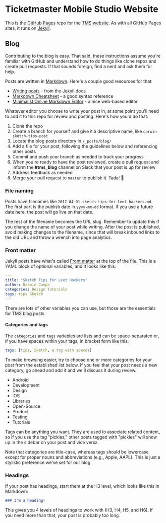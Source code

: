 # Ticketmaster Mobile Studio Website

This is the [GitHub Pages](https://pages.github.com/) repo for the [TMS website](http://ticketmastermobilestudio.com/). As with all GitHub Pages sites, it runs on [Jekyll](https://jekyllrb.com/).

## Blog

Contributing to the blog is easy. That said, these instructions assume you're familiar with GitHub and understand how to do things like clone repos and create pull requests. If that sounds foreign, find a nerd and ask them for help.

Posts are written in [Markdown](https://daringfireball.net/projects/markdown/). Here's a couple good resources for that:

* [Writing posts](https://jekyllrb.com/docs/posts/) - from the Jekyll docs
* [Markdown Cheatsheet](https://github.com/adam-p/markdown-here/wiki/Markdown-Cheatsheet) - a good syntax reference
* [Minimalist Online Markdown Editor](http://markdown.pioul.fr/) - a nice web-based editor

Whatever editor you choose to write your post in, at some point you'll need to add it to this repo for review and posting. Here's how you'd do that:

1. Clone the repo
2. Create a branch for yourself and give it a descriptive name, like `darwin-sketch-tips-post`
3. Locate the blog posts directory in `/_posts/blog/`
4. Add a file for your post, following the guidelines below and referencing other posts
5. Commit and push your branch as needed to track your progress
6. When you're ready to have the post reviewed, create a pull request and inform the **#tms_blog** channel on Slack that your post is up for review
7. Address feedback as needed
8. Merge your pull request to `master` to publish it. Tada! 🎉

### File naming

Posts have filenames like `2017-04-01-sketch-tips-for-leet-hackers.md`. The first part is the publish date in `yyyy-mm-dd` format. If you use a future date here, the post will go live on that date.

The rest of the filename becomes the URL slug. Remember to update this if you change the name of your post while writing. After the post is published, avoid making changes to the filename, since that will break inbound links to the old URL and throw a wrench into page analytics.

### Front matter

Jekyll posts have what's called [Front matter](https://jekyllrb.com/docs/frontmatter/) at the top of the file. This is a YAML block of optional variables, and it looks like this:

```yaml
---
title: "Sketch Tips for Leet Hackers"
author: Darwin Campa
categories: Design Tutorials
tags: tips Sketch
---
```

There are lots of other variables you can use, but those are the essentials for TMS blog posts.

#### Categories and tags

The `categories` and `tags` variables are lists and can be space-separated or, if you have spaces within your tags, in bracket form like this:

```yaml
tags: [tips, Sketch, a tag with spaces]
```

To make browsing easier, try to choose one or more categories for your post from the established list below. If you feel that your post needs a new category, go ahead and add it and we'll discuss it during review.

* Android
* Development
* Design
* iOS
* Libraries
* Open-Source
* Product
* Testing
* Tutorials

Tags can be anything you want. They are used to associate related content, so if you use the tag "pickles," other posts tagged with "pickles" will show up in the sidebar on your post and vice versa.

Note that categories are title-case, whereas tags should be lowercase except for proper nouns and abbreviations (e.g., Apple, AAPL). This is just a stylistic preference we've set for our blog.

### Headings

If your post has headings, start them at the H3 level, which looks like this in Markdown:

```markdown
### I'm a heading!
```

This gives you 4 levels of headings to work with (H3, H4, H5, and H6). If you need more than that, your post is probably too long.